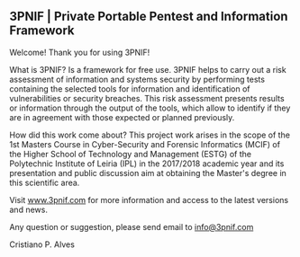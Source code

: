 
3PNIF | Private Portable Pentest and Information Framework
----------------------------------------------------------

Welcome!
Thank you for using 3PNIF! 

What is 3PNIF?
Is a framework for free use.
3PNIF helps to carry out a risk assessment of information and systems security by performing tests containing the selected tools for information and identification of vulnerabilities or security breaches. This risk assessment presents results or information through the output of the tools, which allow to identify if they are in agreement with those expected or planned previously. 

How did this work come about?
This project work arises in the scope of the 1st Masters Course in Cyber-Security and Forensic Informatics (MCIF) of the Higher School of Technology and Management (ESTG) of the Polytechnic Institute of Leiria (IPL) in the 2017/2018 academic year and its presentation and public discussion aim at obtaining the Master's degree in this scientific area. 

Visit www.3pnif.com for more information and access to the latest versions and news.

Any question or suggestion, please send email to info@3pnif.com

Cristiano P. Alves 
